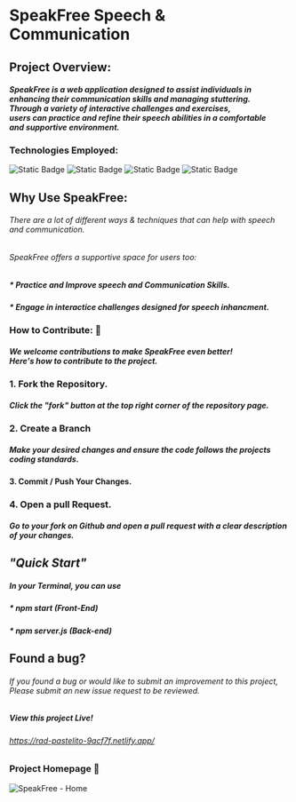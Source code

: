 # SpeakFree Speech & <br>Communication

## Project Overview:
#### <i>SpeakFree is a web application designed to assist individuals in <br>enhancing their communication skills and managing stuttering. <br>Through a variety of interactive challenges and exercises, <br>users can practice and refine their speech abilities in a comfortable <br>and supportive environment.</i>

### Technologies Employed:
![Static Badge](https://img.shields.io/badge/react-blue) ![Static Badge](https://img.shields.io/badge/node-green) ![Static Badge](https://img.shields.io/badge/MySql-blue) ![Static Badge](https://img.shields.io/badge/Express-grey)

## Why Use SpeakFree:  
###### There are a lot of different ways & techniques that can help with speech and communication.
###### SpeakFree offers a supportive space for users too: 
##### * Practice and Improve speech and Communication Skills.
##### * Engage in interactice challenges designed for speech inhancment. 
 
### How to Contribute: 🚀
##### We welcome contributions to make SpeakFree even better! <br>Here's how to contribute to the project. 

### 1. Fork the Repository. 
##### Click the "fork" button at the top right corner of the repository page. 
### 2. Create a Branch
##### Make your desired changes and ensure the code follows the projects coding standards.
#### 3. Commit / Push Your Changes. 
### 4. Open a pull Request. 
##### Go to your fork on Github and open a pull request with a clear description of your changes.


## <i>"Quick Start"</i>

##### In your Terminal, you can use 
##### * npm start (Front-End)
##### * npm server.js (Back-end)

## Found a bug?
###### If you found a bug or would like to submit an improvement to this project, Please submit an new issue request to be reviewed. 


##### View this project Live! 
###### https://rad-pastelito-9acf7f.netlify.app/

### Project Homepage 🚀
![SpeakFree - Home](https://github.com/DanielsWebDevelopment/Task-Manager-js/assets/129445203/0f081dbf-cc4d-4b26-ac9d-eedf6fc4373e)
